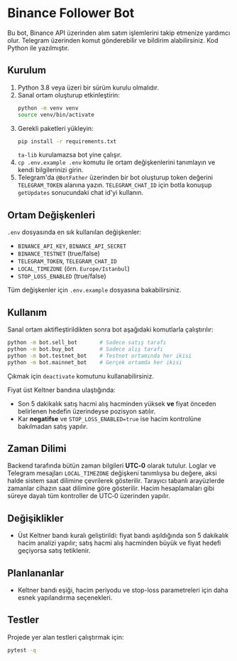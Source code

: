 # Binance Follower Bot

Bu bot, Binance API üzerinden alım satım işlemlerini takip etmenize yardımcı olur. Telegram üzerinden komut gönderebilir ve bildirim alabilirsiniz. Kod Python ile yazılmıştır.

## Kurulum

1. Python 3.8 veya üzeri bir sürüm kurulu olmalıdır.
2. Sanal ortam oluşturup etkinleştirin:
   ```bash
   python -m venv venv
   source venv/bin/activate
   ```
3. Gerekli paketleri yükleyin:
   ```bash
   pip install -r requirements.txt
   ```
   `ta-lib` kurulamazsa bot yine çalışır.
4. `cp .env.example .env` komutu ile ortam değişkenlerini tanımlayın ve kendi bilgilerinizi girin.
5. Telegram'da `@BotFather` üzerinden bir bot oluşturup token değerini `TELEGRAM_TOKEN` alanına yazın. `TELEGRAM_CHAT_ID` için botla konuşup `getUpdates` sonucundaki chat id'yi kullanın.

## Ortam Değişkenleri

`.env` dosyasında en sık kullanılan değişkenler:
- `BINANCE_API_KEY`, `BINANCE_API_SECRET`
- `BINANCE_TESTNET` (true/false)
- `TELEGRAM_TOKEN`, `TELEGRAM_CHAT_ID`
- `LOCAL_TIMEZONE` (örn. `Europe/Istanbul`)
- `STOP_LOSS_ENABLED` (true/false)

Tüm değişkenler için `.env.example` dosyasına bakabilirsiniz.

## Kullanım

Sanal ortam aktifleştirildikten sonra bot aşağıdaki komutlarla çalıştırılır:

```bash
python -m bot.sell_bot       # Sadece satış tarafı
python -m bot.buy_bot        # Sadece alış tarafı
python -m bot.testnet_bot    # Testnet ortamında her ikisi
python -m bot.mainnet_bot    # Gerçek ortamda her ikisi
```

Çıkmak için `deactivate` komutunu kullanabilirsiniz.

Fiyat üst Keltner bandına ulaştığında:
- Son 5 dakikalık satış hacmi alış hacminden yüksek **ve** fiyat önceden belirlenen hedefin üzerindeyse pozisyon satılır.
- Kar **negatifse** ve `STOP_LOSS_ENABLED=true` ise hacim kontrolüne bakılmadan satış yapılır.

## Zaman Dilimi

Backend tarafında bütün zaman bilgileri **UTC‑0** olarak tutulur. Loglar ve Telegram mesajları `LOCAL_TIMEZONE` değişkeni tanımlıysa bu değere, aksi halde sistem saat dilimine çevrilerek gösterilir. Tarayıcı tabanlı arayüzlerde zamanlar cihazın saat dilimine göre gösterilir.
Hacim hesaplamaları gibi süreye dayalı tüm kontroller de UTC‑0 üzerinden yapılır.

## Değişiklikler

- Üst Keltner bandı kuralı geliştirildi: fiyat bandı aşıldığında son 5 dakikalık hacim analizi yapılır; satış hacmi alış hacminden büyük ve fiyat hedefi geçiyorsa satış tetiklenir.

## Planlananlar

- Keltner bandı eşiği, hacim periyodu ve stop-loss parametreleri için daha esnek yapılandırma seçenekleri.

## Testler

Projede yer alan testleri çalıştırmak için:
```bash
pytest -q
```
